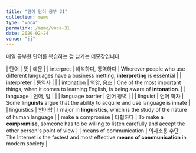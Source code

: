 ```yaml
---
title: "영어 단어 공부 31"
collection: memo
type: "voca"
permalink: /memo/voca-31
date: 2020-02-24
venue: "jj"
---
```


매일 공부한 단어를 복습하는 겸 남기는 메모장입니다.

| 단어 | 뜻 | 예문 |
| interpret | 해석하다, 통역하다 | Wherever people who use different languages have a business metting, **interpreting** is essential | 
| interpreter | 통역사 |  |
| intonation | 억양, 음조 | One of the most important things, when it comes to learning English, is being aware of **intonation**. |
| language | 언어, 말 |  |
| language barrier | 언어 장벽 |  |
| linguist | 언어 학자 | Some **linguists** argue that the ability to acquire and use language is innate |
| linguistics | 언어학 | I major in **linguistics**, which is the study of the nature of human language |
| make a compromise | 타협하다 | To make a **compromise**, someone has to be willing to listen carefully and accept the other person's point of view |
| means of communication | 의사소통 수단 | The Internet is the fastest and most effective **means of communication** in modern society |
